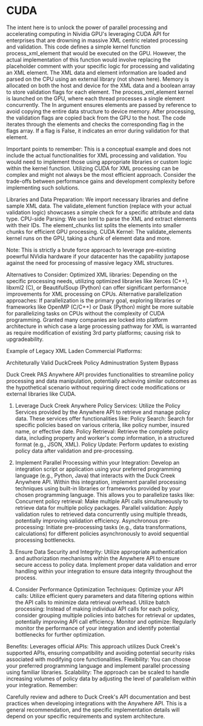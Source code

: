 # CUDA
The intent here is to unlock the power of parallel processing and accelerating computing in Nividia GPU's leveraging CUDA API for enterprises that are drowning in massive XML centric related processing and validation. 
This code defines a simple kernel function process_xml_element that would be executed on the GPU. 
However, the actual implementation of this function would involve replacing the placeholder comment with your specific logic for processing and validating an XML element.
The XML data and element information are loaded and parsed on the CPU using an external library (not shown here).
Memory is allocated on both the host and device for the XML data and a boolean array to store validation flags for each element.
The process_xml_element kernel is launched on the GPU, where each thread processes a single element concurrently. 
The In argument ensures elements are passed by reference to avoid copying the entire data structure to device memory.
After processing, the validation flags are copied back from the GPU to the host.
The code iterates through the elements and checks the corresponding flag in the flags array. 
If a flag is False, it indicates an error during validation for that element.

Important points to remember:
This is a conceptual example and does not include the actual functionalities for XML processing and validation. 
You would need to implement those using appropriate libraries or custom logic within the kernel function.
Utilizing CUDA for XML processing can be complex and might not always be the most efficient approach. 
Consider the trade-offs between performance gains and development complexity before implementing such solutions.

Libraries and Data Preparation: We import necessary libraries and define sample XML data. The validate_element function (replace with your actual validation logic) showcases a simple check for a specific attribute and data type.
CPU-side Parsing: We use lxml to parse the XML and extract elements with their IDs. The element_chunks list splits the elements into smaller chunks for efficient GPU processing.
CUDA Kernel: The validate_elements kernel runs on the GPU, taking a chunk of element data and more.

Note: This is strictly a brute force approach to leverage pre-existing poewrful NVidia hardware if your datacenter has the capability juxtapose against the need for processing of massive legacy XML structures. 

Alternatives to Consider:
Optimized XML libraries: Depending on the specific processing needs, utilizing optimized libraries like Xerces (C++), libxml2 (C), or BeautifulSoup (Python) can offer significant performance improvements for XML processing on CPUs.
Alternative parallelization approaches: If parallelization is the primary goal, exploring libraries or frameworks like OpenMP (C/C++) or Dask (Python) might be more suitable for parallelizing tasks on CPUs without the complexity of CUDA programming. 
Granted many companies are locked into platform architecture in which case a large processing pathway for XML is warranted as require modification of existing 3rd party platforms; causing risk to upgradeability. 

Example of Legacy XML Laden Commercial Platforms: 

Architeturally Valid DuckCreek Policy Adminustration System Bypass

Duck Creek PAS Anywhere API provides functionalities to streamline policy processing and data manipulation, potentially achieving similar outcomes as the hypothetical scenario without requiring direct code modifications or external libraries like CUDA. 

1. Leverage Duck Creek Anywhere Policy Services:
Utilize the Policy Services provided by the Anywhere API to retrieve and manage policy data. These services offer functionalities like:
Policy Search: Search for specific policies based on various criteria, like policy number, insured name, or effective date.
Policy Retrieval: Retrieve the complete policy data, including property and worker's comp information, in a structured format (e.g., JSON, XML).
Policy Update: Perform updates to existing policy data after validation and pre-processing.

3. Implement Parallel Processing within your Integration:
Develop an integration script or application using your preferred programming language (e.g., Python, Java) that interacts with the Duck Creek Anywhere API.
Within this integration, implement parallel processing techniques using built-in libraries or frameworks provided by your chosen programming language. This allows you to parallelize tasks like:
Concurrent policy retrieval: Make multiple API calls simultaneously to retrieve data for multiple policy packages.
Parallel validation: Apply validation rules to retrieved data concurrently using multiple threads, potentially improving validation efficiency.
Asynchronous pre-processing: Initiate pre-processing tasks (e.g., data transformations, calculations) for different policies asynchronously to avoid sequential processing bottlenecks.

4. Ensure Data Security and Integrity:
Utilize appropriate authentication and authorization mechanisms within the Anywhere API to ensure secure access to policy data.
Implement proper data validation and error handling within your integration to ensure data integrity throughout the process.

5. Consider Performance Optimization Techniques:
Optimize your API calls: Utilize efficient query parameters and data filtering options within the API calls to minimize data retrieval overhead.
Utilize batch processing: Instead of making individual API calls for each policy, consider grouping multiple policies into batches for retrieval or updates, potentially improving API call efficiency.
Monitor and optimize: Regularly monitor the performance of your integration and identify potential bottlenecks for further optimization.

Benefits:
Leverages official APIs: This approach utilizes Duck Creek's supported APIs, ensuring compatibility and avoiding potential security risks associated with modifying core functionalities.
Flexibility: You can choose your preferred programming language and implement parallel processing using familiar libraries.
Scalability: The approach can be scaled to handle increasing volumes of policy data by adjusting the level of parallelism within your integration.
Remember:

Carefully review and adhere to Duck Creek's API documentation and best practices when developing integrations with the Anywhere API.
This is a general recommendation, and the specific implementation details will depend on your specific requirements and system architecture.
